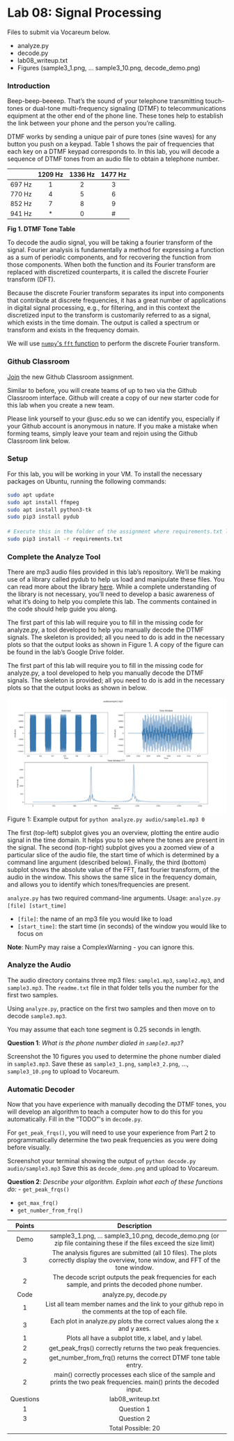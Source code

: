 # Lab 08: Signal Processing

Files to submit via Vocareum below. 
- analyze.py
- decode.py
- lab08_writeup.txt
- Figures (sample3_1.png, … sample3_10.png, decode_demo.png)

### Introduction
Beep-beep-beeeep. That’s the sound of your telephone transmitting touch-tones or dual-tone multi-frequency signaling (DTMF) to telecommunications equipment at the other end of the phone line. These tones help to establish the link between your phone and the person you’re calling.

DTMF works by sending a unique pair of pure tones (sine waves) for any button you push on a keypad. Table 1 shows the pair of frequencies that each key on a DTMF keypad corresponds to. In this lab, you will decode a sequence of DTMF tones from an audio file to obtain a telephone number.

|        | 1209 Hz | 1336 Hz | 1477 Hz |
|--------|:-------:|:-------:|:-------:|
| 697 Hz |    1    |    2    |    3    |
| 770 Hz |    4    |    5    |    6    |
| 852 Hz |    7    |    8    |    9    |
| 941 Hz |    *    |    0    |    #    |

**Fig 1. DTMF Tone Table**

To decode the audio signal, you will be taking a fourier transform of the signal. Fourier analysis is fundamentally a method for expressing a function as a sum of periodic components, and for recovering the function from those components. When both the function and its Fourier transform are replaced with discretized counterparts, it is called the discrete Fourier transform (DFT). 

Because the discrete Fourier transform separates its input into components that contribute at discrete frequencies, it has a great number of applications in digital signal processing, e.g., for filtering, and in this context the discretized input to the transform is customarily referred to as a signal, which exists in the time domain. The output is called a spectrum or transform and exists in the frequency domain.

We will use [`numpy`'s `fft` function](https://numpy.org/doc/stable/reference/routines.fft.html) to perform the discrete Fourier transform.

### Github Classroom
[Join](https://classroom.github.com/a/fVhS4u4B) the new Github Classroom assignment.

Similar to before, you will create teams of up to two via the Github Classroom interface. Github will create a copy of our new starter code for this lab when you create a new team.

Please link yourself to your @usc.edu so we can identify you, especially if your Github account is anonymous in nature. If you make a mistake when forming teams, simply leave your team and rejoin using the Github Classroom link below.

### Setup
For this lab, you will be working in your VM. To install the necessary packages on Ubuntu, running the following commands:

```sh
sudo apt update
sudo apt install ffmpeg
sudo apt install python3-tk
sudo pip3 install pydub

# Execute this in the folder of the assignment where requirements.txt lives
sudo pip3 install -r requirements.txt
```

### Complete the Analyze Tool
There are mp3 audio files provided in this lab’s repository. We’ll be making use of a library called pydub to help us load and manipulate these files. You can read more about the library [here](https://github.com/jiaaro/pydub). While a complete understanding of the library is not necessary, you’ll need to develop a basic awareness of what it’s doing to help you complete this lab. The comments contained in the code should help guide you along.

The first part of this lab will require you to fill in the missing code for analyze.py, a tool developed to help you manually decode the DTMF signals. The skeleton is provided; all you need to do is add in the necessary plots so that the output looks as shown in Figure 1. A copy of the figure can be found in the lab’s Google Drive folder.

The first part of this lab will require you to fill in the missing code for analyze.py, a tool developed to help you manually decode the DTMF signals. The skeleton is provided; all you need to do is add in the necessary plots so that the output looks as shown in below.

![](./Fig-1.png)
Figure 1: Example output for `python analyze.py audio/sample1.mp3 0`

The first (top-left) subplot gives you an overview, plotting the entire audio signal in the time domain. It helps you to see where the tones are present in the signal. The second (top-right) subplot gives you a zoomed view of a particular slice of the audio file, the start time of which is determined by a command line argument (described below). Finally, the third (bottom) subplot shows the absolute value of the FFT, fast fourier transform, of the audio in the window. This shows the same slice in the frequency domain, and allows you to identify which tones/frequencies are present.

`analyze.py` has two required command-line arguments.
Usage: `analyze.py [file] [start_time]`
- `[file]`: the name of an mp3 file you would like to load
- `[start_time]`: the start time (in seconds) of the window you would like to focus on

**Note**: NumPy may raise a ComplexWarning - you can ignore this.

### Analyze the Audio
The audio directory contains three mp3 files: `sample1.mp3`, `sample2.mp3`, and `sample3.mp3`. The `readme.txt` file in that folder tells you the number for the first two samples. 

Using `analyze.py`, practice on the first two samples and then move on to decode `sample3.mp3`.

You may assume that each tone segment is 0.25 seconds in length.

**Question 1**: *What is the phone number dialed in `sample3.mp3`?*

Screenshot the 10 figures you used to determine the phone number dialed in `sample3.mp3`. 
Save these as `sample3_1.png`, `sample3_2.png`, …, `sample3_10.png` to upload to Vocareum.

### Automatic Decoder
Now that you have experience with manually decoding the DTMF tones, you will develop an algorithm to teach a computer how to do this for you automatically. Fill in the “TODO”'s in `decode.py`. 

For `get_peak_frqs()`, you will need to use your experience from Part 2 to programmatically determine the two peak frequencies as you were doing before visually.

Screenshot your terminal showing the output of `python decode.py audio/sample3.mp3`
Save this as `decode_demo.png` and upload to Vocareum.

**Question 2**: *Describe your algorithm. Explain what each of these functions do:* - `get_peak_frqs()`
- `get_max_frq()`
- `get_number_from_frq()`

|   Points  |                                                              Description                                                              |
|:---------:|:-------------------------------------------------------------------------------------------------------------------------------------:|
|    Demo   | sample3_1.png, … sample3_10.png, decode_demo.png (or zip file containing these if the files exceed the size limit)                    |
|     3     | The analysis figures are submitted (all 10 files). The plots correctly display the overview, tone window, and FFT of the tone window. |
|     2     | The decode script outputs the peak frequencies for each sample, and prints the decoded phone number.                                  |
|    Code   | analyze.py, decode.py                                                                                                                 |
|     1     | List all team member names and the link to your github repo in the comments at the top of each file.                                  |
|     3     | Each plot in analyze.py plots the correct values along the x and y axes.                                                              |
|     1     | Plots all have a subplot title, x label, and y label.                                                                                 |
|     2     | get_peak_frqs() correctly returns the two peak frequencies.                                                                           |
|     2     | get_number_from_frq() returns the correct DTMF tone table entry.                                                                      |
|     2     | main() correctly processes each slice of the sample and prints the two peak frequencies. main() prints the decoded input.             |
| Questions | lab08_writeup.txt                                                                                                                     |
|     1     | Question 1                                                                                                                            |
|     3     | Question 2                                                                                                                            |
|           | Total Possible: 20                                                                                                                    |